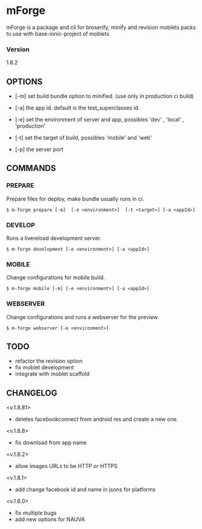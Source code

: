 # mForge
mForge is a package and cli for broserify, minify and revision moblets packs to
use with base-ionic-project of moblets

### Version
1.8.2


## OPTIONS

- [-m] set build bundle option to minified. (use only in production ci build)

- [-a] the app id. default is the test_superclasses id.

- [-e] set the environment of server and app, possibles 'dev' , 'local' ,
'production'

- [-t] set the target of build, possibles 'mobile' and 'web'

- [-p] the server port


## COMMANDS

### PREPARE

Prepare files for deploy, make bundle usually runs in ci.

```
$ m-forge prepare [-m]  [-e <environment>]  [-t <target>] [-a <appId>]
```
### DEVELOP

Runs a livereload development server.

```
$ m-forge development [-e <environment>] [-a <appId>]
```
### MOBILE

Change configurations for mobile build.

```
$ m-forge mobile [-m] [-e <environment>] [-a <appId>]
```

### WEBSERVER

Change configurations and runs a webserver for the preview.

```
$ m-forge webserver [-e <environment>]
```

## TODO

- refactor the revision option
- fix moblet development
- integrate with moblet scaffold

## CHANGELOG


<v.1.8.81>
 - deletes facebookconnect from android res and create a new one.

<v.1.8.8>
 - fix download from app name

<v.1.8.2>
 - allow images URLs to be HTTP or HTTPS

<v.1.8.1>
 - add change facebook id and name in jsons for platforms

<v.1.8.0>
 - fix multiple bugs
 - add new options for NAUVA
